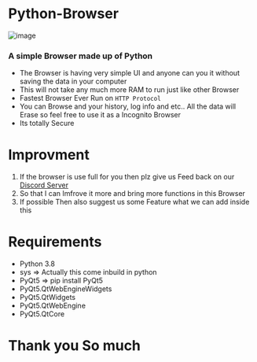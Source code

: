 # Python-Browser
![image](https://user-images.githubusercontent.com/75004567/111900487-d168e600-8a58-11eb-9447-18fe3585df9d.png)

### A simple Browser made up of Python
- The Browser is having very simple UI and anyone can you it without saving the data in your computer
- This will not take any much more RAM to run just like other Browser
- Fastest Browser Ever Run on `HTTP Protocol` 
- You can Browse and your history, log info and etc.. All the data will Erase so feel free to use it as a Incognito Browser
- Its totally Secure

# Improvment
1. If the browser is use full for you then plz give us Feed back on our [Discord Server](https://discord.gg/tCPvP9K8)
2. So that I can Imfrove it more and bring more functions in this Browser
3. If possible Then also suggest us some Feature what we can add inside this

# Requirements
- Python 3.8
- sys     => Actually this come inbuild in python
- PyQt5   => pip install PyQt5
- PyQt5.QtWebEngineWidgets
- PyQt5.QtWidgets
- PyQt5.QtWebEngine
- PyQt5.QtCore

# Thank you So much
